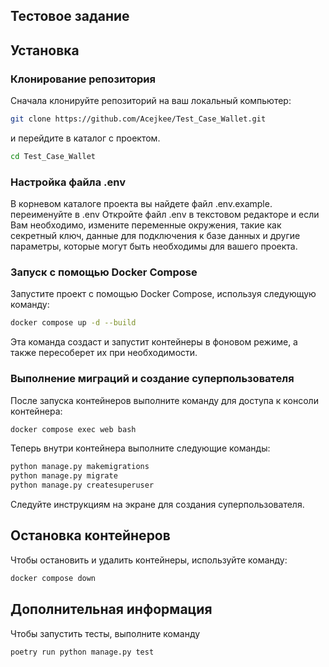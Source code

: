## Тестовое задание

## Установка

### Клонирование репозитория

Сначала клонируйте репозиторий на ваш локальный компьютер:

```bash
git clone https://github.com/Acejkee/Test_Case_Wallet.git
```
и перейдите в каталог с проектом.

```bash
cd Test_Case_Wallet
```

### Настройка файла .env

В корневом каталоге проекта вы найдете файл .env.example. переименуйте в .env
Откройте файл .env в текстовом редакторе и если Вам необходимо,
измените переменные окружения, такие как секретный ключ, данные для подключения к базе данных 
и другие параметры, которые могут быть необходимы для вашего проекта.



### Запуск с помощью Docker Compose

Запустите проект с помощью Docker Compose, используя следующую команду:

```bash
docker compose up -d --build
```

Эта команда создаст и запустит контейнеры в фоновом режиме, а также пересоберет их при необходимости.

### Выполнение миграций и создание суперпользователя

После запуска контейнеров выполните команду для доступа к консоли контейнера:

```bash
docker compose exec web bash
```

Теперь внутри контейнера выполните следующие команды:

```bash
python manage.py makemigrations
python manage.py migrate
python manage.py createsuperuser
```

Следуйте инструкциям на экране для создания суперпользователя.

## Остановка контейнеров

Чтобы остановить и удалить контейнеры, используйте команду:

```bash
docker compose down
```

## Дополнительная информация

Чтобы запустить тесты, выполните команду

```bash
poetry run python manage.py test
```